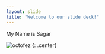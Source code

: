 ```yaml
---
layout: slide
title: "Welcome to our slide deck!"
---
```


My Name is Sagar

![octofez](https://octodex.github.com/images/octofez.png)
{: .center}
